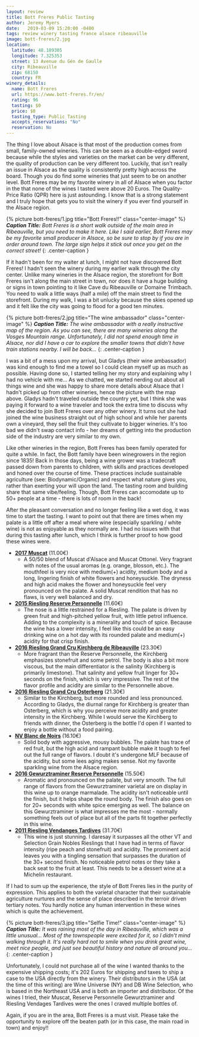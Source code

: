 ```yaml
---
layout: review
title: Bott Freres Public Tasting
author: Jeremy Myers
date:   2019-03-09 15:20:00 -0400
tags: review winery tasting france alsace ribeauville
image: bott-freres/2.jpg
location:
  latitude: 48.189305
  longitude: 7.325353
  street: 13 Avenue du Gén de Gaulle
  city: Ribeauville
  zip: 68150
  country: FR
winery_details:
  name: Bott Freres
  url: https://www.bott-freres.fr/en/
  rating: 96
  tasting: $0
  price: $0
  tasting_type: Public Tasting
  accepts_reservations: "No"
  reservation: No
---
```

The thing I love about Alsace is that most of the production comes from small, family-owned wineries.  This can be seen as a double-edged sword because while the styles and varieties on the market can be very different, the quality of production can be very different too.  Luckily, that isn't really an issue in Alsace as the quality is consistently pretty high across the board.  Though you do find some wineries that just seem to be on another level.  Bott Freres may be my favorite winery in all of Alsace when you factor in the that none of the wines I tasted were above 20 Euros.  The Quality-Price Ratio (QPR) here is just astounding.  I know that is a strong statement and I truly hope that gets you to visit the winery if you ever find yourself in the Alsace region.

{% picture bott-freres/1.jpg title="Bott Freres!!" class="center-image" %}
***Caption Title:*** *Bott Freres is a short walk outside of the main area in Ribeauville, but you need to make it here.  Like I said earlier, Bott Freres may be my favorite small producer in Alsace, so be sure to stop by if you are in order around town.  The large sign helps it stick out once you get on the correct street!*
{: .center-caption }

If it hadn't been for my waiter at lunch, I might not have discovered Bott Freres!  I hadn't seen the winery during my earlier walk through the city center.  Unlike many wineries in the Alsace region, the storefront for Bott Freres isn't along the main street in town, nor does it have a huge building or signs in town pointing to it like Cave du Ribeauville or Domaine Trimbach.  You need to walk a little ways (half a mile) off the main street to find the storefront.  During my walk, I was a bit unlucky because the skies opened up and it felt like the city was going to flood for a good ten minutes.

{% picture bott-freres/2.jpg title="The wine ambassador" class="center-image" %}
***Caption Title:*** *The wine ambassador with a really instructive map of the region.  As you can see, there are many wineries along the Vosges Mountain range.  Unfortunately, I did not spend enough time in Alsace, nor did I have a car to explore the smaller towns that didn't have train stations nearby.  I will be back...*
{: .center-caption }

I was a bit of a mess upon my arrival, but Gladys (their wine ambassador) was kind enough to find me a towel so I could clean myself up as much as possible.  Having done so, I started telling her my story and explaining why I had no vehicle with me...  As we chatted, we started nerding out about all things wine and she was happy to share more details about Alsace that I hadn't picked up from other wineries, hence the picture with the map above.  Gladys hadn't traveled outside the country yet, but I think she was paying it forward to a wine traveler and took the extra time to discuss why she decided to join Bott Freres over any other winery.  It turns out she had joined the wine business straight out of high school and while her parents own a vineyard, they sell the fruit they cultivate to bigger wineries.  It's too bad we didn't swap contact info - her dreams of getting into the production side of the industry are very similar to my own.

Like other wineries in the region, Bott Freres has been family operated for quite a while.  In fact, the Bott family have been winegrowers in the region since 1835!  Back in those days, being a wine grower was a tradecraft passed down from parents to children, with skills and practices developed and honed over the course of time.  These practices include sustainable agriculture (see: Biodynamic/Organic) and respect what nature gives you, rather than exerting your will upon the land.  The tasting room and building share that same vibe/feeling.  Though, Bott Freres can accomodate up to 50+ people at a time - there is lots of room in the back!

After the pleasant conversation and no longer feeling like a wet dog, it was time to start the tasting.  I want to point out that there are times when my palate is a little off after a meal where wine (especially sparkling / white wine) is not as enjoyable as they normally are.  I had no issues with that during this tasting after lunch, which I think is further proof to how good these wines were.

* [**2017 Muscat**](https://www.bott-freres.fr/en/product/muscat-tradition-2017/) (11.00€)
  * A 50/50 blend of Muscat d'Alsace and Muscat Ottonel.  Very fragrant with notes of the usual aromas (e.g. orange, blosson, etc.).  The mouthfeel is very nice with medium(+) acidity, medium body and a long, lingering finish of white flowers and honeysuckle.  The dryness and high acid makes the flower and honeysuckle feel very pronounced on the palate.  A solid Muscat rendition that has no flaws, is very well balanced and dry.
* [**2015 Riesling Reserve Personnelle**](https://www.bott-freres.fr/en/product/riesling-reserve-personnelle-2016/) (11.60€)
  * The nose is a little restrained for a Riesling.  The palate is driven by green fruit and high-pitched yellow fruit, with little petrol influence.  Adding to the complexity is a minerality and touch of spice.  Because the wine has a lower intensity, I feel like this could be an easy drinking wine on a hot day with its rounded palate and medium(+) acidity for that crisp finish.
* [**2016 Riesling Grand Cru Kirchberg de Ribeauville**](https://www.bott-freres.fr/en/product/riesling-grand-cru-kirchberg-de-ribeauville-2016/) (23.30€)
  * More fragrant than the Reserve Personnelle, the Kirchberg emphasizes stonefruit and some petrol.  The body is also a bit more viscous, but the main differentiator is the salinity (Kirchberg is primarily limestone).  That salinity and yellow fruit linger for 30+ seconds on the finish, which is very impressive.  The rest of the flavor profile and acidity are similar to the Personnelle above.
* [**2016 Riesling Grand Cru Osterberg**](https://www.bott-freres.fr/en/product/riesling-grand-cru-osterberg-2016/) (21.30€)
  * Similar to the Kirchberg, but more rounded and less pronounced.  According to Gladys, the diurnal range for Kirchberg is greater than Osterberg, which is why you perceive more acidity and greater intensity in the Kirchberg.  While I would serve the Kirchberg to friends with dinner, the Osterberg is the bottle I'd open if I wanted to enjoy a bottle without a food pairing.
* [**NV Blanc de Noirs**](https://www.bott-freres.fr/en/product/cremant-dalsace-brut-blanc-de-noirs/) (16.10€)
  * Solid body with aggressive, mousy bubbles.  The palate has trace of red fruit, but the high acid and rampant bubble make it tough to feel out the full range of flavors.  I doubt it's undergone MLF because of the acidity, but some lees aging makes sense.  Not my favorite sparkling wine from the Alsace region. 
* [**2016 Gewurztraminer Reserve Personnelle**](https://www.bott-freres.fr/en/product/gewurztraminer-reserve-personnelle-2016/) (15.50€)
  * Aromatic and pronounced on the palate, but very smooth.  The full range of flavors from the Gewurztraminer varietal are on display in this wine up to orange marmalade.  The acidity isn't noticeable until the finish, but it helps shape the round body.  The finish also goes on for 20+ seconds with white spice emerging as well.  The balance on this Gewurztraminer is what impresses me the most - normally something feels out of place but all of the parts fit together perfectly in this wine.
* [**2011 Riesling Vendanges Tardives**](https://www.bott-freres.fr/en/product/riesling-vendanges-tardives-2011/) (31.70€)
  * This wine is just stunning.  I daresay it surpasses all the other VT and Selection Grain Nobles Rieslings that I have had in terms of flavor intensity (ripe peach and stonefruit) and acidity.  The prominent acid leaves you with a tingling sensation that surpasses the duration of the 30+ second finish.  No noticeable petrol notes or they take a back seat to the fruit at least.  This needs to be a dessert wine at a Michelin restaurant.

If I had to sum up the experience, the style of Bott Freres lies in the purity of expression.  This applies to both the varietal character that their sustainable agriculture nurtures and the sense of place described in the terroir driven tertiary notes.  You hardly notice any human intervention in these wines which is quite the achievement.  

{% picture bott-freres/3.jpg title="Selfie Time!" class="center-image" %}
***Caption Title:*** *It was raining most of the day in Ribeauville, which was a little unusual...  Most of the townspeople were excited for it, so I didn't mind walking through it.  It's really hard not to smile when you drink great wine, meet nice people, and just see beautiful history and nature all around you...*
{: .center-caption }

Unfortunately, I could not purchase all of the wine I wanted thanks to the expensive shipping costs; it's 202 Euros for shipping and taxes to ship a case to the USA directly from the winery.  Their distributors in the USA (at the time of this writing) are Wine Universe (NY) and DB Wine Selection, who is based in the Northeast USA and is both an importer and distributor.  Of the wines I tried, their Muscat, Reserve Personnelle Gewurztraminer and Riesling Vendages Tardives were the ones I craved multiple bottles of.  

Again, if you are in the area, Bott Freres is a must visit.  Please take the opportunity to explore off the beaten path (or in this case, the main road in town) and enjoy!!
